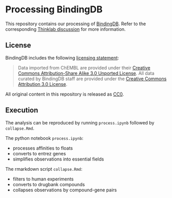 # Processing BindingDB

This repository contains our processing of [BindingDB](https://www.bindingdb.org/bind/index.jsp). Refer to the corresponding [Thinklab discussion](https://doi.org/10.15363/thinklab.d53) for more information.

## License

BindingDB includes the following [licensing statement](https://github.com/dhimmel/integrate/blob/1a43ef2718283cbfc9ae869aee1856bf20e2ad6e/licenses/custom/BindingDB.md):

> Data imported from ChEMBL are provided under their [Creative Commons Attribution-Share Alike 3.0 Unported License](https://www.ebi.ac.uk/chembl/about). All data curated by BindingDB staff are provided under the [Creative Commons Attribution 3.0 License](https://creativecommons.org/licenses/by/3.0/us/).

All original content in this repository is released as [CC0](https://creativecommons.org/publicdomain/zero/1.0/).

## Execution

The analysis can be reproduced by running `process.ipynb` followed by `collapse.Rmd`.

The python notebook `process.ipynb`:

+ processes affinities to floats
+ converts to entrez genes
+ simplifies observations into essential fields

The rmarkdown script `collapse.Rmd`:

+ filters to human experiments
+ converts to drugbank compounds
+ collapses observations by compound-gene pairs
